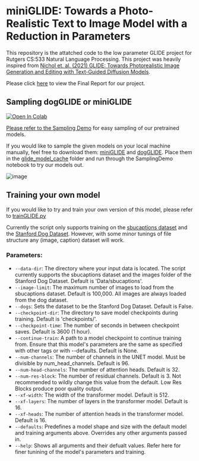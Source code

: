 # miniGLIDE: Towards a Photo-Realistic Text to Image Model with a Reduction in Parameters

This repository is the attatched code to the low parameter GLIDE project for Rutgers CS:533 Natural Language Processing. This project was heavily inspired from [Nichol et. al. (2021) GLIDE: Towards Photorealistic Image Generation and Editing with Text-Guided Diffusion Models](https://arxiv.org/abs/2112.10741).

Please click [here](https://github.com/Aaronlozhkin/miniGLIDE-and-dogGLIDE/blob/main/Final%20Report.pdf) to view the Final Report for our project.

## Sampling dogGLIDE or miniGLIDE

<a target="_blank" href="https://colab.research.google.com/github/Aaronlozhkin/miniGLIDE-and-dogGLIDE/blob/main/SamplingDemo.ipynb">
  <img src="https://colab.research.google.com/assets/colab-badge.svg" alt="Open In Colab"/>

Please refer to the [Sampling Demo](https://github.com/Aaronlozhkin/miniGLIDE-and-dogGLIDE/blob/main/SamplingDemo.ipynb) for easy sampling of our pretrained models.

If you would like to sample the given models on your local machine manually, feel free to download them: [miniGLIDE](https://drive.google.com/file/d/1NXGr6wMeYOU98nxivZNtZBWXFRU42XyU/view?usp=share_link) and [dogGLIDE](https://drive.google.com/file/d/1NXGr6wMeYOU98nxivZNtZBWXFRU42XyU/view?usp=share_link). Place them in the [glide_model_cache](glide_model_cache) folder and run through the SamplingDemo notebook to try our models out.

![image](https://github.com/Aaronlozhkin/miniGLIDE-and-dogGLIDE/assets/23532191/524b2e9e-4b67-45e6-955a-2aecca33e5c1)

## Training your own model
If you would like to try and train your own version of this model, please refer to [trainGLIDE.py](trainGLIDE.py)

Currently the script only supports training on the [sbucaptions dataset](https://www.cs.rice.edu/~vo9/sbucaptions/) and the [Stanford Dog Dataset](http://vision.stanford.edu/aditya86/ImageNetDogs/). However, with some minor tunings of file structure any (image, caption) dataset will work.

### Parameters:

- `--data-dir`: The directory where your input data is located. The script currently supports the sbucaptions dataset and the images folder of the Stanford Dog Dataset. Default is 'Data/sbucaptions'.
- `--image-limit`: The maximum number of images to load from the sbucaptions dataset. Default is 100,000. All images are always loaded from the dog dataset.
- `--dogs`: Sets the dataset to be the Stanford Dog Dataset. Default is False.
- `--checkpoint-dir`: The directory to save model checkpoints during training. Default is 'checkpoints/'.
- `--checkpoint-time`: The number of seconds in between checkpoint saves. Default is 3600 (1 hour).
- `--continue-train`: A path to a model checkpoint to continue training from. Ensure that this model's parameters are the same as specified with other tags or with --defaults. Default is None.
- `--num-channels`: The number of channels in the UNET model. Must be divisible by num_head_channels. Default is 96.
- `--num-head-channels`: The number of attention heads. Default is 32.
- `--num-res-block`: The number of residual channels. Default is 3. Not recommended to wildly change this value from the default. Low Res Blocks produce poor quality output.
- `--xf-width`: The width of the transformer model. Default is 512.
- `--xf-layers`: The number of layers in the transformer model. Default is 16.
- `--xf-heads`: The number of attention heads in the transformer model. Default is 16.
- `--defaults`: Predefines a model shape and size with the default model and training arguments above. Overrides any other arguments passed in.
- `--help`: Shows all arguments and their defualt values. Refer here for finer tunining of the model's parameters and training.


